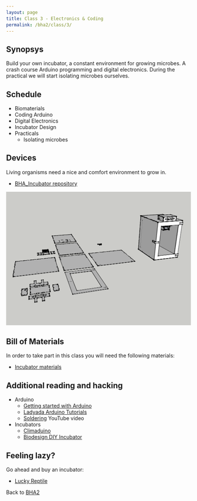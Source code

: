 ```yaml
---
layout: page
title: Class 3 - Electronics & Coding
permalink: /bha2/class/3/
---
```


## Synopsys

Build your own incubator, a constant environment for growing microbes. A crash course Arduino programming and digital electronics. During the practical we will start isolating microbes ourselves.

## Schedule

* Biomaterials
* Coding Arduino
* Digital Electronics
* Incubator Design
* Practicals
  * Isolating microbes

## Devices

Living organisms need a nice and comfort environment to grow in. 

* [BHA_Incubator repository](https://github.com/BioHackAcademy/BHA_Incubator)

![Incubator](/bha2/class/3/Incubator.png)

## Bill of Materials

In order to take part in this class you will need the following materials:

* [Incubator materials](https://github.com/BioHackAcademy/BHA_Incubator/blob/master/BoM.md)

## Additional reading and hacking

* Arduino
  * [Getting started with Arduino](http://www.makeuseof.com/tag/getting-started-with-arduino-a-beginners-guide/)
  * [Ladyada Arduino Tutorials](http://www.ladyada.net/learn/arduino/)
  * [Soldering](https://www.youtube.com/watch?v=oqV2xU1fee8) YouTube video
* Incubators
  * [Climaduino](http://www.instructables.com/id/Introducing-Climaduino-The-Arduino-Based-Thermosta/)
  * [Biodesign DIY Incubator](http://biodesign.cc/2013/12/25/diy-incubator/)

## Feeling lazy?

Go ahead and buy an incubator:

* [Lucky Reptile](http://www.amazon.co.uk/Lucky-Reptile-HN-2UK-Nursery-Incubator/dp/B002NFR0HQ)

Back to [BHA2](/bha2/)